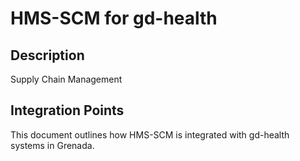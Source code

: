 # HMS-SCM for gd-health

## Description

Supply Chain Management

## Integration Points

This document outlines how HMS-SCM is integrated with gd-health systems in Grenada.
